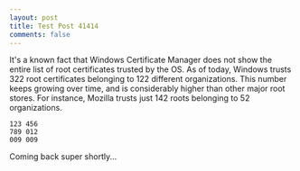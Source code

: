 ```yaml
---
layout: post
title: Test Post 41414
comments: false
---
```


It's a known fact that Windows Certificate Manager does not show the entire list of root certificates trusted by the OS. 
As of today, Windows trusts 322 root certificates belonging to 122 different organizations. This number keeps growing over time, and is 
considerably higher than other major root stores. For instance, Mozilla trusts just 142 roots belonging to 52 organizations. 

    123 456
    789 012
    009 009

Coming back super shortly...
